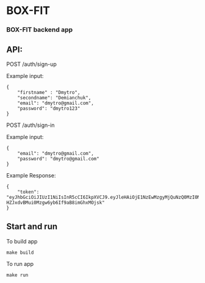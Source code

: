 # BOX-FIT 
### BOX-FIT backend app

## API:

POST /auth/sign-up

Example input:
```
{
	"firstname" : "Dmytro",
	"secondname": "Demianchuk",
	"email": "dmytro@gmail.com",
	"password": "dmytro123"
} 
```

POST /auth/sign-in

Example input:
```
{
	"email": "dmytro@gmail.com",
	"password": "dmytro@gmail.com"
} 
```

Example Response:

```
{
	"token": "eyJhbGciOiJIUzI1NiIsInR5cCI6IkpXVCJ9.eyJleHAiOjE1NzEwMzgyMjQuNzQ0MzI0MiwidXNlciI6eyJJRCI6IjAwMDAwMDAwMDAwMDAwMDAwMDAwMDAwMCIsIlVzZXJuYW1lIjoiemhhc2hrZXZ5Y2giLCJQYXNzd29yZCI6IjQyODYwMTc5ZmFiMTQ2YzZiZDAyNjlkMDViZTM0ZWNmYmY5Zjk3YjUifX0.3dsyKJQ-HZJxdvBMui0Mzgw6yb6If9aB8imGhxMOjsk"
} 
```

## Start and run
To build app
```
make build
```
To run app
```
make run 
```

